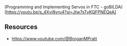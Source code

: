 
(Programming and Implementing Servos in FTC - goBILDA)[https://youtu.be/s_4Xvi8vru4?si=Jtw7sTyKQFPNEQeA]

## Resources
* https://www.youtube.com/@BroganMPratt